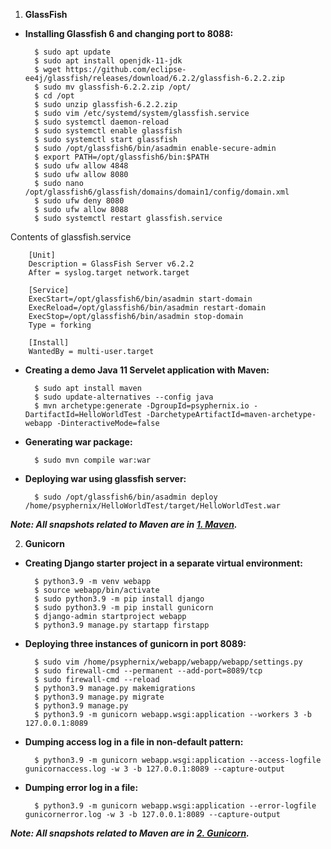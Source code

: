 1. **GlassFish**

- **Installing Glassfish 6 and changing port to 8088:**

        $ sudo apt update
        $ sudo apt install openjdk-11-jdk
        $ wget https://github.com/eclipse-ee4j/glassfish/releases/download/6.2.2/glassfish-6.2.2.zip
        $ sudo mv glassfish-6.2.2.zip /opt/
        $ cd /opt
        $ sudo unzip glassfish-6.2.2.zip
        $ sudo vim /etc/systemd/system/glassfish.service
        $ sudo systemctl daemon-reload
        $ sudo systemctl enable glassfish
        $ sudo systemctl start glassfish
        $ sudo /opt/glassfish6/bin/asadmin enable-secure-admin
        $ export PATH=/opt/glassfish6/bin:$PATH
        $ sudo ufw allow 4848
        $ sudo ufw allow 8080
        $ sudo nano /opt/glassfish6/glassfish/domains/domain1/config/domain.xml
        $ sudo ufw deny 8080
        $ sudo ufw allow 8088
        $ sudo systemctl restart glassfish.service
    
Contents of glassfish.service

        [Unit]
        Description = GlassFish Server v6.2.2
        After = syslog.target network.target

        [Service]
        ExecStart=/opt/glassfish6/bin/asadmin start-domain
        ExecReload=/opt/glassfish6/bin/asadmin restart-domain
        ExecStop=/opt/glassfish6/bin/asadmin stop-domain
        Type = forking

        [Install]
        WantedBy = multi-user.target
    
- **Creating a demo Java 11 Servelet application with Maven:**

        $ sudo apt install maven
        $ sudo update-alternatives --config java
        $ mvn archetype:generate -DgroupId=psyphernix.io -DartifactId=HelloWorldTest -DarchetypeArtifactId=maven-archetype-webapp -DinteractiveMode=false
        
- **Generating war package:**
        
        $ sudo mvn compile war:war
        
- **Deploying war using glassfish server:**

        $ sudo /opt/glassfish6/bin/asadmin deploy /home/psyphernix/HelloWorldTest/target/HelloWorldTest.war
        
 ***Note: All snapshots related to Maven are in [1. Maven](/1.%20Maven/).***
        
2. **Gunicorn**

- **Creating Django starter project in a separate virtual environment:**

        $ python3.9 -m venv webapp
        $ source webapp/bin/activate
        $ sudo python3.9 -m pip install django
        $ sudo python3.9 -m pip install gunicorn
        $ django-admin startproject webapp
        $ python3.9 manage.py startapp firstapp
        
- **Deploying three instances of gunicorn in port 8089:**

        $ sudo vim /home/psyphernix/webapp/webapp/webapp/settings.py
        $ sudo firewall-cmd --permanent --add-port=8089/tcp
        $ sudo firewall-cmd --reload
        $ python3.9 manage.py makemigrations
        $ python3.9 manage.py migrate
        $ python3.9 manage.py
        $ python3.9 -m gunicorn webapp.wsgi:application --workers 3 -b 127.0.0.1:8089
        
- **Dumping access log in a file in non-default pattern:**

        $ python3.9 -m gunicorn webapp.wsgi:application --access-logfile gunicornaccess.log -w 3 -b 127.0.0.1:8089 --capture-output
        
- **Dumping error log in a file:**

        $ python3.9 -m gunicorn webapp.wsgi:application --error-logfile gunicornerror.log -w 3 -b 127.0.0.1:8089 --capture-output

***Note: All snapshots related to Maven are in [2. Gunicorn](/2.%20Gunicorn/).***
